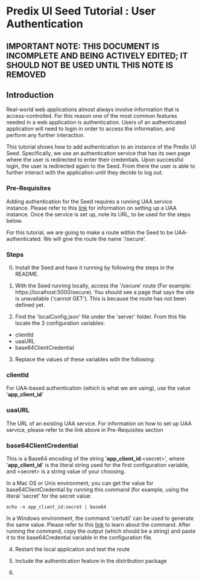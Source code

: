 # Predix UI Seed Tutorial : User Authentication

## IMPORTANT NOTE: THIS DOCUMENT IS INCOMPLETE AND BEING ACTIVELY EDITED; IT SHOULD NOT BE USED UNTIL THIS NOTE IS REMOVED

## Introduction
Real-world web applications almost always involve information that is access-controlled.  For this reason one of the most common features needed in a web application is authentication.  Users of an authenticated application will need to login in order to access the information, and perform any further interaction.

This tutorial shows how to add authentication to an instance of the Predix UI Seed.  Specifically, we use an authentication service that has its own page where the user is redirected to enter their credentials.  Upon successful login, the user is redirected again to the Seed.  From there the user is able to further interact with the application until they decide to log out.


### Pre-Requisites
Adding authentication for the Seed requires a running UAA service instance.  Please refer to this [link]() for information on setting up a UAA instance.  Once the service is set up, note its URL, to be used for the steps below.

For this tutorial, we are going to make a route within the Seed to be UAA-authenticated.  We will give the route the name '/secure'.

### Steps
0. Install the Seed and have it running by following the steps in the README.
1. With the Seed running locally, access the '/secure' route (For example: https://localhost:5000/secure).  You should see a page that says the site is unavailable ('cannot GET').  This is because the route has not been defined yet.

2. Find the 'localConfig.json' file under the 'server' folder.  From this file locate the 3 configuration variables:
  - clientId
  - uaaURL
  - base64ClientCredential
3. Replace the values of these variables with the following:

  ### clientId
  For UAA-based authentication (which is what we are using), use the value '**app_client_id**'
  
  ### uaaURL
  The URL of an existing UAA service.  For information on how to set up UAA service, please refer to the link above in Pre-Requisites section
  
  ### base64ClientCredential
  This is a Base64 encoding of the string '**app_client_id**:\<secret\>', where '**app_client_id**' is the literal string used for the first configuration variable, and \<secret\> is a string value of your choosing.  
  
  In a Mac OS or Unix environment, you can get the value for base64ClientCredential by running this command (for example, using the literal 'secret' for the secret value:


    echo -n app_client_id:secret | base64

  In a Windows environment, the command 'certutil' can be used to generate the same value.  Please refer to this [link](https://technet.microsoft.com/en-us/library/cc732443\(v=ws.11\).aspx) to learn about the command.
  After running the command, copy the output (which should be a string) and paste it to the base64Credential variable in the configuration file.

4. Restart the local application and test the route


5. Include the authentication feature in the distribution package

6. 
